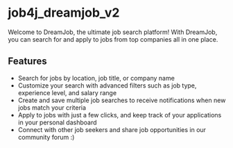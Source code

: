 # job4j_dreamjob_v2

Welcome to DreamJob, the ultimate job search platform! 
With DreamJob, you can search for and apply to jobs from top companies all in one place.

## Features

- Search for jobs by location, job title, or company name
- Customize your search with advanced filters such as job type, experience level, and salary range
- Create and save multiple job searches to receive notifications when new jobs match your criteria
- Apply to jobs with just a few clicks, and keep track of your applications in your personal dashboard
- Connect with other job seekers and share job opportunities in our community forum
:)